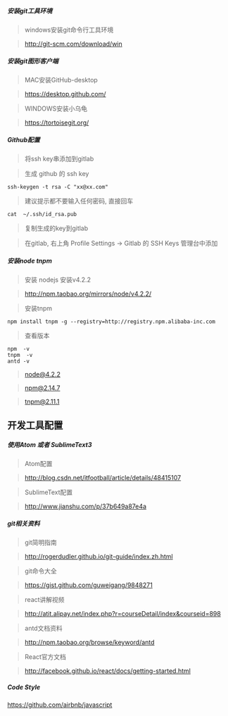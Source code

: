 
##### 安装git工具环境
> windows安装git命令行工具环境

> http://git-scm.com/download/win


##### 安装git图形客户端

> MAC安装GitHub-desktop

> https://desktop.github.com/

> WINDOWS安装小乌龟

> https://tortoisegit.org/

##### Github配置

> 将ssh key串添加到gitlab

> 生成 github 的 ssh key

```
ssh-keygen -t rsa -C "xx@xx.com"
```

> 建议提示都不要输入任何密码, 直接回车

```
cat  ~/.ssh/id_rsa.pub
```

> 复制生成的key到gitlab

> 在gitlab, 右上角 Profile Settings ->  Gitlab 的 SSH Keys 管理台中添加

##### 安装node  tnpm

> 安装 nodejs 安装v4.2.2

> http://npm.taobao.org/mirrors/node/v4.2.2/

> 安装tnpm

```
npm install tnpm -g --registry=http://registry.npm.alibaba-inc.com
```
> 查看版本

```
npm  -v
tnpm  -v
antd -v
```

> node@4.2.2

> npm@2.14.7

> tnpm@2.11.1

## 开发工具配置

##### 使用Atom 或者 SublimeText3

> Atom配置

> http://blog.csdn.net/itfootball/article/details/48415107

> SublimeText配置

> http://www.jianshu.com/p/37b649a87e4a

##### git相关资料

> git简明指南

> http://rogerdudler.github.io/git-guide/index.zh.html

> git命令大全

> https://gist.github.com/guweigang/9848271

> react讲解视频

> http://atit.alipay.net/index.php?r=courseDetail/index&courseid=898

> antd文档资料

> http://npm.taobao.org/browse/keyword/antd

> React官方文档

> http://facebook.github.io/react/docs/getting-started.html

##### Code Style
https://github.com/airbnb/javascript
